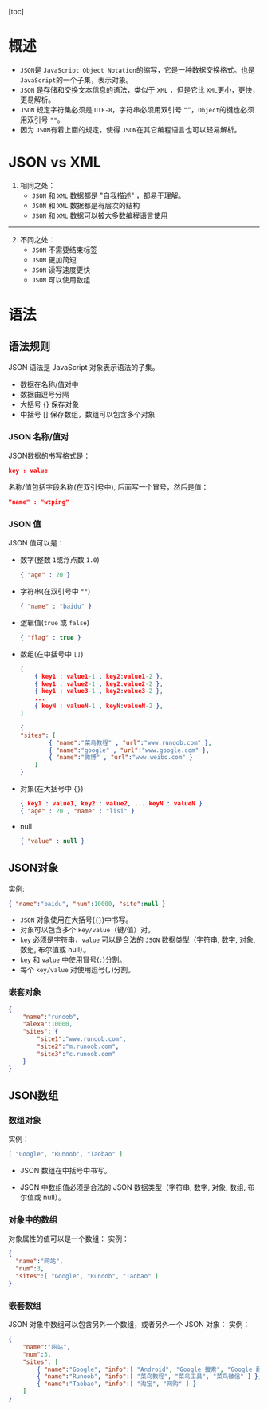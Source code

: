 [toc]

# 概述

* `JSON`是 `JavaScript Object Notation`的缩写，它是一种数据交换格式。也是 `JavaScript`的一个子集，表示对象。
* `JSON` 是存储和交换文本信息的语法，类似于 `XML` ，但是它比 `XML`更小，更快，更易解析。
* `JSON` 规定字符集必须是 `UTF-8`，字符串必须用双引号 `“”`，`Object`的键也必须用双引号 `""`。
* 因为 `JSON`有着上面的规定，使得 `JSON`在其它编程语言也可以轻易解析。

# JSON vs XML

1. 相同之处：
   * `JSON` 和 `XML` 数据都是 "自我描述" ，都易于理解。
   * `JSON` 和 `XML` 数据都是有层次的结构
   * `JSON` 和 `XML` 数据可以被大多数编程语言使用

---

2. 不同之处：
   * `JSON` 不需要结束标签
   * `JSON` 更加简短
   * `JSON` 读写速度更快
   * `JSON` 可以使用数组

# 语法

## 语法规则

JSON 语法是 JavaScript 对象表示语法的子集。

* 数据在名称/值对中
* 数据由逗号分隔
* 大括号 {} 保存对象
* 中括号 [] 保存数组，数组可以包含多个对象

### JSON 名称/值对

JSON数据的书写格式是：

```json
key : value
```

名称/值包括字段名称(在双引号中), 后面写一个冒号，然后是值：

```json
"name" : "wtping"
```

### JSON 值

JSON 值可以是：

* 数字(整数 `1`或浮点数 `1.0`)

  ```json
  { "age" : 20 }
  ```
* 字符串(在双引号中 `""`)

  ```json
  { "name" : "baidu" }
  ```
* 逻辑值(`true` 或 `false`)

  ```json
  { "flag" : true }
  ```
* 数组(在中括号中 `[]`)

  ```json
  [
      { key1 : value1-1 , key2:value1-2 }, 
      { key1 : value2-1 , key2:value2-2 }, 
      { key1 : value3-1 , key2:value3-2 }, 
      ...
      { keyN : valueN-1 , keyN:valueN-2 }, 
  ]

  {
  "sites": [
          { "name":"菜鸟教程" , "url":"www.runoob.com" }, 
          { "name":"google" , "url":"www.google.com" }, 
          { "name":"微博" , "url":"www.weibo.com" }
      ]
  }
  ```
* 对象(在大括号中 `{}`)

  ```json
  { key1 : value1, key2 : value2, ... keyN : valueN }
  { "age" : 20 , "name" : "lisi" }
  ```
* null

  ```json
  { "value" : null }
  ```

## JSON对象

实例:

```json
{ "name":"baidu", "num":10000, "site":null }
```

* `JSON` 对象使用在大括号(`{}`)中书写。
* 对象可以包含多个 `key/value`（键/值）对。
* `key` 必须是字符串，`value` 可以是合法的 `JSON` 数据类型（字符串, 数字, 对象, 数组, 布尔值或 null）。
* `key` 和 `value` 中使用冒号(`:`)分割。
* 每个 `key/value` 对使用逗号(`,`)分割。

### 嵌套对象

```json
{
    "name":"runoob",
    "alexa":10000,
    "sites": {
        "site1":"www.runoob.com",
        "site2":"m.runoob.com",
        "site3":"c.runoob.com"
    }
}
```

## JSON数组

### 数组对象
实例：
```json
[ "Google", "Runoob", "Taobao" ]
```
* JSON 数组在中括号中书写。

* JSON 中数组值必须是合法的 JSON 数据类型（字符串, 数字, 对象, 数组, 布尔值或 null）。

### 对象中的数组

对象属性的值可以是一个数组：
实例：
```json
{
  "name":"网站",
  "num":3,
  "sites":[ "Google", "Runoob", "Taobao" ]
}
```

### 嵌套数组

JSON 对象中数组可以包含另外一个数组，或者另外一个 JSON 对象：
实例：
```json
{
    "name":"网站",
    "num":3,
    "sites": [
        { "name":"Google", "info":[ "Android", "Google 搜索", "Google 翻译" ] },
        { "name":"Runoob", "info":[ "菜鸟教程", "菜鸟工具", "菜鸟微信" ] },
        { "name":"Taobao", "info":[ "淘宝", "网购" ] }
    ]
}
```